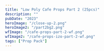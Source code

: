 ```yaml
---
title: "Low Poly Cafe Props Part 2 (25pcs)"
description: ""
pubDate: "2023"
heroImage: "/close-up-2.png"
heroImage2: "/part2bg2.png"
wfImage: "/cafe-props-part-2-wf.png"
wfImage2: "/cafe-props-izo-part-2-wf.png"
tags: ["Prop Pack"]
---
```

